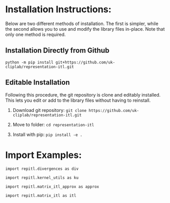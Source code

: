 # Installation Instructions:
Below are two different methods of installation. The first is simpler, while the second allows you to use and modify the library files in-place. Note that only one method is required.

## Installation Directly from Github
```
python -m pip install git+https://github.com/uk-cliplab/representation-itl.git
```

## Editable Installation
Following this procedure, the git repository is clone and editably installed. This lets you edit or add to the library files without having to reinstall.

1) Download git repository: ```git clone https://github.com/uk-cliplab/representation-itl.git```

2) Move to folder:  ```cd representation-itl```

3) Install with pip:  ```pip install -e .```


# Import Examples:
```
import repitl.divergences as div

import repitl.kernel_utils as ku

import repitl.matrix_itl_approx as approx

import repitl.matrix_itl as itl
```
